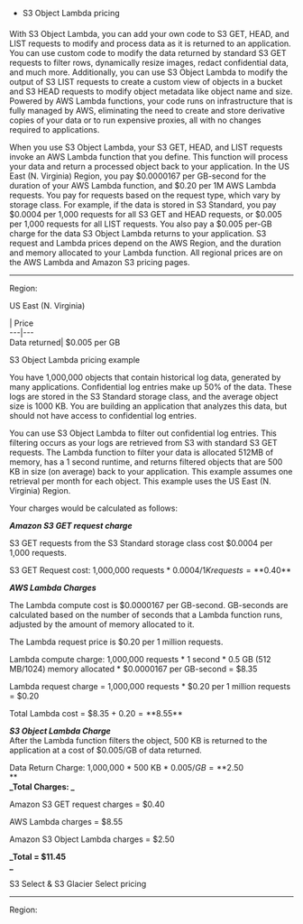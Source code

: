 * S3 Object Lambda pricing 

####

With S3 Object Lambda, you can add your own code to S3 GET, HEAD, and LIST
requests to modify and process data as it is returned to an application. You
can use custom code to modify the data returned by standard S3 GET requests to
filter rows, dynamically resize images, redact confidential data, and much
more. Additionally, you can use S3 Object Lambda to modify the output of S3
LIST requests to create a custom view of objects in a bucket and S3 HEAD
requests to modify object metadata like object name and size. Powered by AWS
Lambda functions, your code runs on infrastructure that is fully managed by
AWS, eliminating the need to create and store derivative copies of your data
or to run expensive proxies, all with no changes required to applications.

When you use S3 Object Lambda, your S3 GET, HEAD, and LIST requests invoke an
AWS Lambda function that you define. This function will process your data and
return a processed object back to your application. In the US East (N.
Virginia) Region, you pay $0.0000167 per GB-second for the duration of your
AWS Lambda function, and $0.20 per 1M AWS Lambda requests. You pay for
requests based on the request type, which vary by storage class. For example,
if the data is stored in S3 Standard, you pay $0.0004 per 1,000 requests for
all S3 GET and HEAD requests, or $0.005 per 1,000 requests for all LIST
requests. You also pay a $0.005 per-GB charge for the data S3 Object Lambda
returns to your application. S3 request and Lambda prices depend on the AWS
Region, and the duration and memory allocated to your Lambda function. All
regional prices are on the AWS Lambda and Amazon S3 pricing pages.

* * *

Region:

US East (N. Virginia)

| Price  
---|---  
Data returned| $0.005 per GB  
  
S3 Object Lambda pricing example

You have 1,000,000 objects that contain historical log data, generated by many
applications. Confidential log entries make up 50% of the data. These logs are
stored in the S3 Standard storage class, and the average object size is 1000
KB. You are building an application that analyzes this data, but should not
have access to confidential log entries.

You can use S3 Object Lambda to filter out confidential log entries. This
filtering occurs as your logs are retrieved from S3 with standard S3 GET
requests. The Lambda function to filter your data is allocated 512MB of
memory, has a 1 second runtime, and returns filtered objects that are 500 KB
in size (on average) back to your application. This example assumes one
retrieval per month for each object. This example uses the US East (N.
Virginia) Region.  

Your charges would be calculated as follows:

**_Amazon S3 GET request charge_**

S3 GET requests from the S3 Standard storage class cost $0.0004 per 1,000
requests.  

S3 GET Request cost: 1,000,000 requests * $0.0004/1K requests = **$0.40**

**_AWS Lambda Charges_**

The Lambda compute cost is $0.0000167 per GB-second. GB-seconds are calculated
based on the number of seconds that a Lambda function runs, adjusted by the
amount of memory allocated to it.

The Lambda request price is $0.20 per 1 million requests.

Lambda compute charge: 1,000,000 requests * 1 second * 0.5 GB (512 MB/1024)
memory allocated * $0.0000167 per GB-second = $8.35  

Lambda request charge = 1,000,000 requests * $0.20 per 1 million requests =
$0.20  

Total Lambda cost = $8.35 + $0.20 = **$8.55**  

**_S3 Object Lambda Charge_**  
After the Lambda function filters the object, 500 KB is returned to the
application at a cost of $0.005/GB of data returned.  
  
Data Return Charge: 1,000,000 * 500 KB * $0.005/GB = **$2.50  
**  
**_Total Charges:  _**  

Amazon S3 GET request charges = $0.40

AWS Lambda charges = $8.55

Amazon S3 Object Lambda charges = $2.50

**_Total = $11.45  
_**

S3 Select & S3 Glacier Select pricing

* * *

Region:

